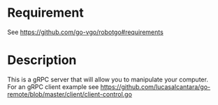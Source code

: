 # Requirement

See https://github.com/go-vgo/robotgo#requirements

# Description

This is a gRPC server that will allow you to manipulate your computer.
<br>For an gRPC client example see https://github.com/lucasalcantara/go-remote/blob/master/client/client-control.go
